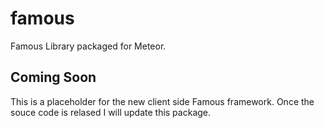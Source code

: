 famous
======

Famous Library packaged for Meteor.

Coming Soon
---------------------

This is a placeholder for the new client side Famous framework. Once the souce code is relased I will update this package.
